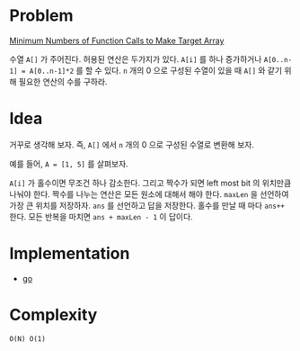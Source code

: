 # Problem

[Minimum Numbers of Function Calls to Make Target Array](https://leetcode.com/problems/minimum-numbers-of-function-calls-to-make-target-array/)

수열 `A[]` 가 주어진다. 허용된 연산은 두가지가 있다. `A[i]` 를 하나
증가하거나 `A[0..n-1] = A[0..n-1]*2` 를 할 수 있다. `n` 개의 0 으로
구성된 수열이 있을 때 `A[]` 와 같기 위해 필요한 연산의 수를 구하라.

# Idea

거꾸로 생각해 보자. 즉, `A[]` 에서 `n` 개의 0 으로 구성된 수열로
변환해 보자.

예를 들어, `A = [1, 5]` 를 살펴보자.

`A[i]` 가 홀수이면 무조건 하나 감소한다. 그리고 짝수가 되면 left most
bit 의 위치만큼 나눠야 한다. 짝수를 나누는 연산은 모든 원소에 대해서
해야 한다. `maxLen` 을 선언하여 가장 큰 위치를 저장하자. `ans` 를
선언하고 답을 저장한다. 홀수를 만날 때 마다 `ans++` 한다.  모든 반복을
마치면 `ans + maxLen - 1` 이 답이다.

# Implementation

* [go](a.go)

# Complexity

```
O(N) O(1)
```
